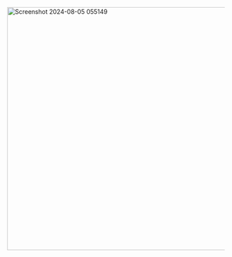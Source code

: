 <img width="563" alt="Screenshot 2024-08-05 055149" src="https://github.com/user-attachments/assets/f41c7426-720c-419f-9e34-d233a510f2a8">
